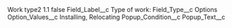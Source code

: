 <?xml version="1.0" encoding="UTF-8"?>
<CustomMetadata xmlns="http://soap.sforce.com/2006/04/metadata" xmlns:xsi="http://www.w3.org/2001/XMLSchema-instance" xmlns:xsd="http://www.w3.org/2001/XMLSchema">
    <label>Work type2 1.1</label>
    <protected>false</protected>
    <values>
        <field>Field_Label__c</field>
        <value xsi:type="xsd:string">Type of work:</value>
    </values>
    <values>
        <field>Field_Type__c</field>
        <value xsi:type="xsd:string">Options</value>
    </values>
    <values>
        <field>Option_Values__c</field>
        <value xsi:type="xsd:string">Installing, Relocating</value>
    </values>
    <values>
        <field>Popup_Condition__c</field>
        <value xsi:nil="true"/>
    </values>
    <values>
        <field>Popup_Text__c</field>
        <value xsi:nil="true"/>
    </values>
</CustomMetadata>
